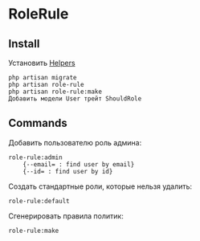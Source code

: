 # RoleRule

## Install

Установить [Helpers](https://packagist.org/packages/mbober35/helpers)

    php artisan migrate
    php artisan role-rule
    php artisan role-rule:make
    Добавить модели User трейт ShouldRole

## Commands

Добавить пользователю роль админа:

    role-rule:admin
        {--email= : find user by email}
        {--id= : find user by id}

Создать стандартные роли, которые нельзя удалить:

    role-rule:default

Сгенерировать правила политик:

    role-rule:make